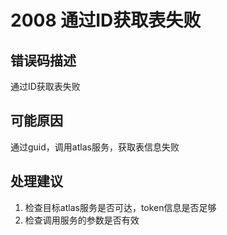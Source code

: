# 2008 通过ID获取表失败<a name="dgc_01_341"></a>

## 错误码描述<a name="zh-cn_topic_0000001113999084_section1628491931018"></a>

通过ID获取表失败

## 可能原因<a name="zh-cn_topic_0000001113999084_section1153454415103"></a>

通过guid，调用atlas服务，获取表信息失败

## 处理建议<a name="zh-cn_topic_0000001113999084_section09411054161012"></a>

1.  检查目标atlas服务是否可达，token信息是否足够
2.  检查调用服务的参数是否有效

